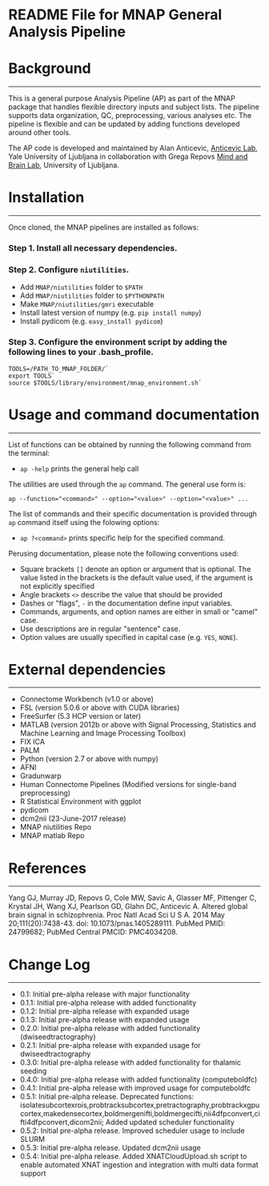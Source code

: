 # README File for MNAP General Analysis Pipeline


Background
==========
---

This is a general purpose Analysis Pipeline (AP) as part of the MNAP package that handles 
flexible directory inputs and subject lists. The pipeline supports data organization, QC, 
preprocessing, various analyses etc. The pipeline is flexible and can be updated by adding 
functions developed around other tools. 

The AP code is developed and maintained by Alan Anticevic, [Anticevic Lab], Yale 
University of Ljubljana in collaboration with Grega Repovs [Mind and Brain Lab], 
University of Ljubljana.

Installation
===============================
---

Once cloned, the MNAP pipelines are installed as follows:

### Step 1. Install all necessary dependencies. 

### Step 2. Configure `niutilities`. 

* Add `MNAP/niutilities` folder to `$PATH`
* Add `MNAP/niutilities` folder to `$PYTHONPATH`
* Make `MNAP/niutilities/gmri` executable
* Install latest version of numpy (e.g. `pip install numpy`)
* Install pydicom (e.g. `easy_install pydicom`)

### Step 3. Configure the environment script by adding the following lines to your .bash_profile.

	TOOLS=/PATH_TO_MNAP_FOLDER/`
	export TOOLS`
	source $TOOLS/library/environment/mnap_environment.sh`


Usage and command documentation
===============================
---

List of functions can be obtained by running the following command from the terminal: 

* `ap -help` prints the general help call

The utilities are used through the `ap` command. The general use form is:

`ap --function="<command>" --option="<value>" --option="<value>" ...`

The list of commands and their specific documentation is provided through `ap`
command itself using the folowing options:

* `ap ?<command>` prints specific help for the specified command.

Perusing documentation, please note the following conventions used:

* Square brackets `[]` denote an option or argument that is optional. The
  value listed in the brackets is the default value used, if the argument
  is not explicitly specified
* Angle brackets `<>` describe the value that should be provided
* Dashes or "flags", `-` in the documentation define input variables.
* Commands, arguments, and option names are either in small or "camel" case.
* Use descriptions are in regular "sentence" case.
* Option values are usually specified in capital case (e.g. `YES`, `NONE`).


External dependencies
=====================
---

* Connectome Workbench (v1.0 or above)
* FSL (version 5.0.6 or above with CUDA libraries)
* FreeSurfer (5.3 HCP version or later)
* MATLAB (version 2012b or above with Signal Processing, Statistics and Machine Learning and Image Processing Toolbox)
* FIX ICA
* PALM
* Python (version 2.7 or above with numpy)
* AFNI
* Gradunwarp
* Human Connectome Pipelines (Modified versions for single-band preprocessing)
* R Statistical Environment with ggplot
* pydicom
* dcm2nii (23-June-2017 release) 
* MNAP niutilities Repo
* MNAP matlab Repo


References
==========
---

Yang GJ, Murray JD, Repovs G, Cole MW, Savic A, Glasser MF, Pittenger C,
Krystal JH, Wang XJ, Pearlson GD, Glahn DC, Anticevic A. Altered global brain
signal in schizophrenia. Proc Natl Acad Sci U S A. 2014 May 20;111(20):7438-43.
doi: 10.1073/pnas.1405289111. PubMed PMID: 24799682; PubMed Central PMCID:
PMC4034208.


Change Log
============
---

* 0.1: Initial pre-alpha release with major functionality
* 0.1.1: Initial pre-alpha release with added functionality
* 0.1.2: Initial pre-alpha release with expanded usage
* 0.1.3: Initial pre-alpha release with expanded usage 
* 0.2.0: Initial pre-alpha release with added functionality (dwiseedtractography)
* 0.2.1: Initial pre-alpha release with expanded usage for dwiseedtractography
* 0.3.0: Initial pre-alpha release with added functionality for thalamic seeding
* 0.4.0: Initial pre-alpha release with added functionality (computeboldfc)
* 0.4.1: Initial pre-alpha release with improved usage for computeboldfc
* 0.5.1: Initial pre-alpha release. Deprecated functions: isolatesubcortexrois,probtracksubcortex,pretractography,probtrackxgpucortex,makedensecortex,boldmergenifti,boldmergecifti,nii4dfpconvert,cifti4dfpconvert,dicom2nii; Added updated scheduler functionality 
* 0.5.2: Initial pre-alpha release. Improved scheduler usage to include SLURM
* 0.5.3: Initial pre-alpha release. Updated dcm2nii usage
* 0.5.4: Initial pre-alpha release. Added XNATCloudUpload.sh script to enable automated XNAT ingestion and integration with multi data format support

[Mind and Brain Lab]: http://mblab.si
[Anticevic Lab]: http://anticeviclab.yale.edu
